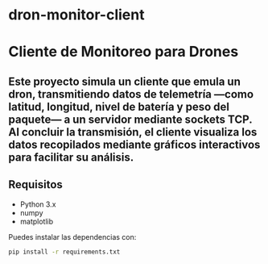# dron-monitor-client
# Cliente de Monitoreo para Drones

Este proyecto simula un cliente que emula un dron, transmitiendo datos de telemetría —como latitud, longitud, nivel de batería y peso del paquete— a un servidor mediante sockets TCP. Al concluir la transmisión, el cliente visualiza los datos recopilados mediante gráficos interactivos para facilitar su análisis.
---

## Requisitos

- Python 3.x
- numpy
- matplotlib

Puedes instalar las dependencias con:

```bash
pip install -r requirements.txt
